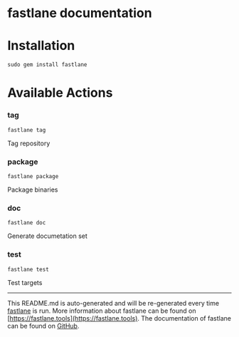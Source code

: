 fastlane documentation
================
# Installation
```
sudo gem install fastlane
```
# Available Actions
### tag
```
fastlane tag
```
Tag repository
### package
```
fastlane package
```
Package binaries
### doc
```
fastlane doc
```
Generate documetation set
### test
```
fastlane test
```
Test targets

----

This README.md is auto-generated and will be re-generated every time [fastlane](https://fastlane.tools) is run.
More information about fastlane can be found on [https://fastlane.tools](https://fastlane.tools).
The documentation of fastlane can be found on [GitHub](https://github.com/fastlane/fastlane/tree/master/fastlane).

